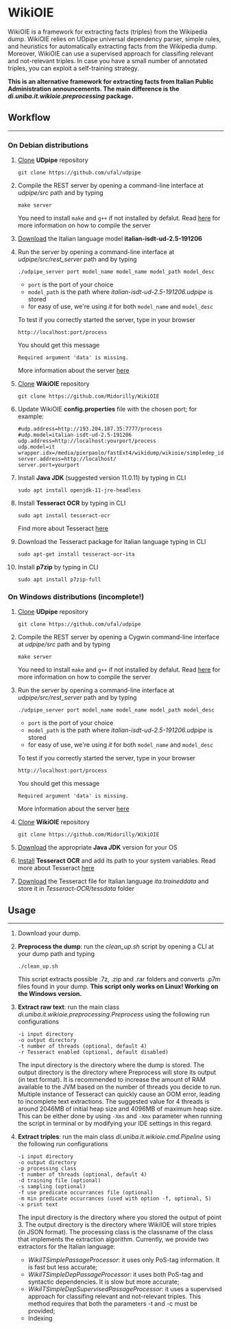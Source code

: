 # WikiOIE
WikiOIE is a framework for extracting facts (triples) from the Wikipedia dump. WikiOIE relies on UDpipe universal dependency parser, simple rules, and heuristics for automatically extracting facts from the Wikipedia dump. Moreover, WikiOIE can use a supervised approach for classifing relevant and not-relevant triples. In case you have a small number of annotated triples, you can exploit a self-training strategy.

**This is an alternative framework for extracting facts from Italian Public Administration announcements. The main difference is the *di.uniba.it.wikioie.preprocessing* package.**


## Workflow
-----------
### On Debian distributions

1. [Clone](https://github.com/ufal/udpipe) **UDpipe** repository
    ```
    git clone https://github.com/ufal/udpipe
    ```   
2. Compile the REST server by opening a command-line interface at *udpipe/src* path and by typing
    ```
    make server
    ```
    You need to install ```make``` and ```g++``` if not installed by defalut. Read [here](https://ufal.mff.cuni.cz/udpipe/1/install) for more information on how to compile the server
3. [Download](https://lindat.mff.cuni.cz/repository/xmlui/handle/11234/1-3131#) the Italian language model **italian-isdt-ud-2.5-191206**
4. Run the server by opening a command-line interface at *udpipe/src/rest_server* path and by typing
    ```
    ./udpipe_server port model_name model_name model_path model_desc
    ```
    - ```port``` is the port of your choice
    - ```model_path``` is the path where *italian-isdt-ud-2.5-191206.udpipe* is stored
    - for easy of use, we're using *it* for both ```model_name``` and ```model_desc```

    To test if you correctly started the server, type in your browser
    ```
    http://localhost:port/process
    ```
    You should get this message 
    ```
    Required argument 'data' is missing.
    ```
    More information about the server [here](https://ufal.mff.cuni.cz/udpipe/1/users-manual#udpipe_server)
5.  [Clone](https://github.com/Midorilly/WikiOIE) **WikiOIE** repository
    ```
    git clone https://github.com/Midorilly/WikiOIE
    ```
6.  Update WikiOIE **config.properties** file with the chosen port; for example:
    ```
    #udp.address=http://193.204.187.35:7777/process
    #udp.model=italian-isdt-ud-2.5-191206
    udp.address=http://localhost:yourport/process
    udp.model=it
    wrapper.idx=/media/pierpaolo/fastExt4/wikidump/wikioie/simpledep_idx
    server.address=http://localhost/
    server.port=yourport
    ```
7. Install **Java JDK** (suggested version 11.0.11) by typing in CLI
    ```
    sudo apt install openjdk-11-jre-headless
    ```
8. Install **Tesseract OCR** by typing in CLI
    ```
    sudo apt install tesseract-ocr
    ```
    Find more about Tesseract [here](https://cwiki.apache.org/confluence/display/tika/tikaocr)
9. Download the Tesseract package for Italian language typing in CLI
    ```
    sudo apt-get install tesseract-ocr-ita
    ```
10. Install **p7zip** by typing in CLI
    ```
    sudo apt install p7zip-full
    ```
   
### On Windows distributions (incomplete!)
1. [Clone](https://github.com/ufal/udpipe) **UDpipe** repository
    ```
    git clone https://github.com/ufal/udpipe
    ```   
2. Compile the REST server by opening a Cygwin command-line interface at *udpipe/src* path and by typing
    ```
    make server
    ```
     You need to install ```make``` and ```g++``` if not installed by defalut. Read [here](https://ufal.mff.cuni.cz/udpipe/1/install) for more information on how to compile the server
3.  Run the server by opening a command-line interface at *udpipe/src/rest_server* path and by typing
    ```
    ./udpipe_server port model_name model_name model_path model_desc
    ```
    - ```port``` is the port of your choice
    - ```model_path``` is the path where *italian-isdt-ud-2.5-191206.udpipe* is stored
    - for easy of use, we're using *it* for both ```model_name``` and ```model_desc```

    To test if you correctly started the server, type in your browser
    ```
    http://localhost:port/process
    ```
    You should get this message 
    ```
    Required argument 'data' is missing.
    ```
    More information about the server [here](https://ufal.mff.cuni.cz/udpipe/1/users-manual#udpipe_server)
4.  [Clone](https://github.com/Midorilly/WikiOIE) **WikiOIE** repository
    ```
    git clone https://github.com/Midorilly/WikiOIE
    ```
5. [Download](https://www.oracle.com/java/technologies/downloads/) the appropriate **Java JDK** version for your OS
6. [Install](https://github.com/UB-Mannheim/tesseract/wiki) **Tesseract OCR** and add its path to your system variables. Read more about Tesseract [here](https://cwiki.apache.org/confluence/display/tika/tikaocr)
7. [Download](https://github.com/tesseract-ocr/tessdata) the Tesseract file for Italian language *ita.traineddata* and store it in *Tesseract-OCR/tessdata* folder 

## Usage
-----------
1. Download your dump.
2. **Preprocess the dump**: run the *clean_up.sh* script by opening a CLI at your dump path and typing
    ```
    ./clean_up.sh
    ```
    This script extracts possible .7z, .zip and .rar folders and converts .p7m files found in your dump. 
    **This script only works on Linux! Working on the Windows version.**
  
3. **Extract raw text**: run the main class *di.uniba.it.wikioie.preprocessing.Preprocess* using the following run configurations
    ```
    -i input directory
    -o output directory
    -t number of threads (optional, default 4)
    -r Tesseract enabled (optional, default disabled)
    ```
    The input directory is the directory where the dump is stored. The output directory is the directory where Preprocess will store its output (in text format). 
    It is recommended to increase the amount of RAM available to the JVM based on the number of threads you decide to run. Multiple instance of Tesseract can quickly cause an OOM error, leading to incomplete text extractions. The suggested value for 4 threads is around 2046MB of initial heap size and 4096MB of maximum heap size. This can be either done by using ```-Xms``` and ```-Xmx``` parameter when running the script in terminal or by modifying your IDE settings in this regard.

4. **Extract triples**: run the main class *di.uniba.it.wikioie.cmd.Pipeline* using the following run configurations
    ```
    -i input directory
    -o output directory
    -p processing class
    -t number of threads (optional, default 4)
    -d training file (optional)
    -s sampling (optional)
    -f use predicate occurrances file (optional)
    -m min predicate occurrances (used with option -f, optional, 5)
    -x print text
    ```
    The input directory is the directory where you stored the output of point 3. The output directory is the directory where WikiIOE will store triples (in JSON format). The processing class is the classname of the class that implements the extraction algorithm. Currently, we provide two extractors for the Italian language: 
    - *WikiITSimplePassageProcessor*: it uses only PoS-tag information. It is fast but less accurate;
    - *WikiITSimpleDepPassageProcessor*: it uses both PoS-tag and syntactic dependencies. It is slow but more accurate;
    - *WikiITSimpleDepSupervisedPassageProcessor*: it uses a supervised approach for classifing relevant and not-relevant triples. This method requires that both the parameters -t and -c must be provided;
    - Indexing
    
